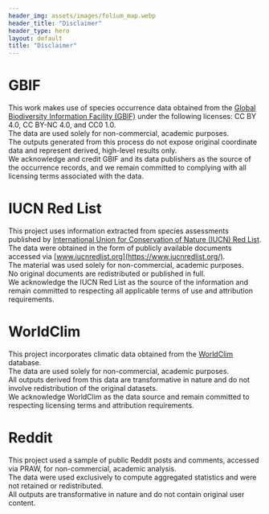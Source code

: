 ```yaml
---
header_img: assets/images/folium_map.webp
header_title: "Disclaimer"
header_type: hero
layout: default
title: "Disclaimer"
---
```


# GBIF
This work makes use of species occurrence data obtained from the [Global Biodiversity Information Facility (GBIF)](https://www.gbif.org/) under the following licenses: CC BY 4.0, CC BY-NC 4.0, and CC0 1.0.  
The data are used solely for non-commercial, academic purposes.  
The outputs generated from this process do not expose original coordinate data and represent derived, high-level results only.  
We acknowledge and credit GBIF and its data publishers as the source of the occurrence records, and we remain committed to complying with all licensing terms associated with the data.

# IUCN Red List
This project uses information extracted from species assessments published by [International Union for Conservation of Nature (IUCN) Red List](https://www.iucnredlist.org/).  
The data were obtained in the form of publicly available documents accessed via [www.iucnredlist.org](https://www.iucnredlist.org/).  
The material was used solely for non-commercial, academic purposes.  
No original documents are redistributed or published in full.  
We acknowledge the IUCN Red List as the source of the information and remain committed to respecting all applicable terms of use and attribution requirements.

# WorldClim
This project incorporates climatic data obtained from the [WorldClim](https://www.worldclim.org/) database.  
The data are used solely for non-commercial, academic purposes.  
All outputs derived from this data are transformative in nature and do not involve redistribution of the original datasets.  
We acknowledge WorldClim as the data source and remain committed to respecting licensing terms and attribution requirements.

# Reddit
This project used a sample of public Reddit posts and comments, accessed via PRAW, for non-commercial, academic analysis.  
The data were used exclusively to compute aggregated statistics and were not retained or redistributed.  
All outputs are transformative in nature and do not contain original user content.